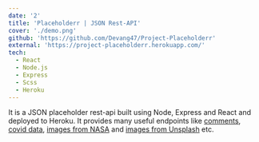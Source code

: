 ```yaml
---
date: '2'
title: 'Placeholderr | JSON Rest-API'
cover: './demo.png'
github: 'https://github.com/Devang47/Project-Placeholderr'
external: 'https://project-placeholderr.herokuapp.com/'
tech:
  - React
  - Node.js
  - Express
  - Scss
  - Heroku
---
```


It is a JSON placeholder rest-api built using Node, Express and React and deployed to Heroku. It provides many useful endpoints like [comments](https://project-placeholderr.herokuapp.com/comments/10),
[covid data](https://project-placeholderr.herokuapp.com/covid-world), [images from NASA](https://project-placeholderr.herokuapp.com/nasa-mars) and [images from Unsplash](https://project-placeholderr.herokuapp.com/unsplash-images) etc.
